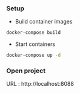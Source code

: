 ### Setup
- Build container images
```bash
docker-compose build
```

- Start containers
```bash
docker-compose up -d
```

### Open project
URL : http://localhost:8088
